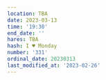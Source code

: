 ```yaml
---
location: TBA
date: 2023-03-13
time: '19:30'
end_date: ''
hares: TBA
hash: I ♥ Monday
number: '331'
ordinal_date: 20230313
last_modified_at: '2023-02-26'
---
```


